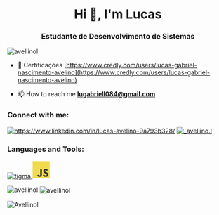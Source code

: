 <h1 align="center">Hi 👋, I'm Lucas</h1>
<h3 align="center">Estudante de Desenvolvimento de Sistemas</h3>

<p align="left"> <img src="https://komarev.com/ghpvc/?username=avellinol&label=Profile%20views&color=0e75b6&style=flat" alt="avellinol" /> </p>

- 📝 Certificações [https://www.credly.com/users/lucas-gabriel-nascimento-avelino](https://www.credly.com/users/lucas-gabriel-nascimento-avelino)

- 📫 How to reach me **lugabriell084@gmail.com**

<h3 align="left">Connect with me:</h3>
<p align="left">
<a href="https://linkedin.com/in/https://www.linkedin.com/in/lucas-avelino-9a793b328/" target="blank"><img align="center" src="https://raw.githubusercontent.com/rahuldkjain/github-profile-readme-generator/master/src/images/icons/Social/linked-in-alt.svg" alt="https://www.linkedin.com/in/lucas-avelino-9a793b328/" height="30" width="40" /></a>
<a href="https://instagram.com/_aveliino.l" target="blank"><img align="center" src="https://raw.githubusercontent.com/rahuldkjain/github-profile-readme-generator/master/src/images/icons/Social/instagram.svg" alt="_aveliino.l" height="30" width="40" /></a>
</p>

<h3 align="left">Languages and Tools:</h3>
<p align="left"> <a href="https://www.figma.com/" target="_blank" rel="noreferrer"> <img src="https://www.vectorlogo.zone/logos/figma/figma-icon.svg" alt="figma" width="40" height="40"/> </a> <a href="https://developer.mozilla.org/en-US/docs/Web/JavaScript" target="_blank" rel="noreferrer"> <img src="https://raw.githubusercontent.com/devicons/devicon/master/icons/javascript/javascript-original.svg" alt="javascript" width="40" height="40"/> </a> </p>

<p><img align="left" src="https://github-readme-stats.vercel.app/api/top-langs?username=Avellinol&show_icons=true&locale=en&layout=compact" alt="avellinol" /></p>

<p>&nbsp;<img align="center" src="https://github-readme-stats.vercel.app/api?username=Avellinol&show_icons=true&locale=en" alt="avellinol" /></p>

<p><img align="center" src="https://github-readme-streak-stats.herokuapp.com/?user=Avellinol&" alt="Avellinol" /></p>
